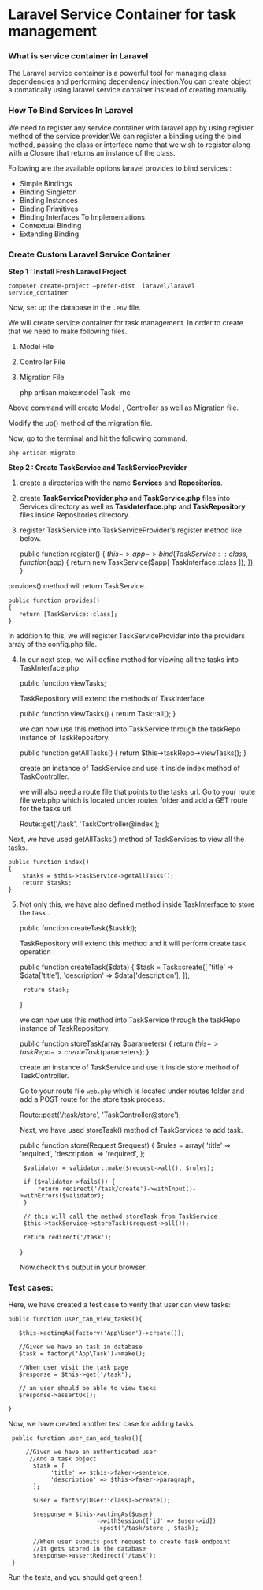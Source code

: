 # Laravel Service Container for task management

### What is service container in Laravel

The Laravel service container is a powerful tool for managing class dependencies and performing dependency injection.You can create object automatically using laravel service container instead of creating manually.

### How To Bind Services In Laravel
We need to register any service container with laravel app by using register method of the service provider.We can register a binding using the bind method, passing the class or interface name that we wish to register along with a Closure that returns an instance of the class.

Following are the available options laravel provides to bind services :

- Simple Bindings
- Binding Singleton
- Binding Instances
- Binding Primitives
- Binding Interfaces To Implementations
- Contextual Binding
- Extending Binding

### Create Custom Laravel Service Container

**Step 1 : Install Fresh Laravel Project**

    composer create-project –prefer-dist  laravel/laravel service_container

Now, set up the database in the ``.env`` file.

We will create service container for task management. In order to create that we need to make following files.

1. Model File

2. Controller File

3. Migration File       
        
            
    php artisan make:model Task -mc

Above command will create Model , Controller as well as Migration file.

Modify the up() method of the migration file.

Now, go to the terminal and hit the following command.

    php artisan migrate
  
**Step 2 : Create TaskService and TaskServiceProvider**

1. create a directories with the name **Services** and **Repositories**.
2. create **TaskServiceProvider.php** and **TaskService.php** files into Services directory as well as **TaskInterface.php** and **TaskRepository** files inside Repositories directory.
3. register TaskService into TaskServiceProvider's register method like below.


    public function register()
    {
       $this->app->bind(TaskService::class, function($app) {
                return new TaskService($app[ TaskInterface::class ]);
       });
    }
        
provides() method will return TaskService.
    
    public function provides()
    {
       return [TaskService::class];
    }
        
In addition to this, we will register TaskServiceProvider into the providers array of the config.php file.

4. In our next step, we will define method for viewing all the tasks into TaskInterface.php


     public function viewTasks;
     
   TaskRepository will extend the methods of TaskInterface
    
    public function viewTasks()
    {
       return Task::all();
    }
    
   we can now use this method into TaskService through the taskRepo instance of TaskRepository.
   
    public function getAllTasks()
    {
       return $this->taskRepo->viewTasks();
    }

   create an instance of TaskService and use it inside index method of TaskController.

   we will also need a route file that points to the tasks url. Go to your route file web.php which is located under routes folder and add a GET route for the tasks url.
    
    Route::get('/task', 'TaskController@index');

  Next, we have used getAllTasks() method of TaskServices to view all the tasks.

    public function index()
    {
        $tasks = $this->taskService->getAllTasks();
        return $tasks;
    }
        
5. Not only this, we have also defined method inside TaskInterface to store the task .

    
    public function createTask($taskId);

   TaskRepository will extend this method and it will perform create task operation .
    
    public function createTask($data)
    {
        $task = Task::create([
                'title' => $data['title'],
               'description' => $data['description'],
        ]);
           
        return $task;
    }
   
   we can now use this method into TaskService through the taskRepo instance of TaskRepository.
   
    public function storeTask(array $parameters)
    {
        return $this->taskRepo->createTask($parameters);
    }
    
   create an instance of TaskService and use it inside store method of TaskController.
   
   Go to your route file ``web.php`` which is located under routes folder and add a POST route for the store task process.
       
    Route::post('/task/store', 'TaskController@store');
   
   Next, we have used storeTask() method of TaskServices to add task.

    public function store(Request $request)
     {
         $rules = array(
            'title' => 'required',
            'description' => 'required',
         );

        $validator = validator::make($request->all(), $rules);

        if ($validator->fails()) {
            return redirect('/task/create')->withInput()->withErrors($validator);
        }
        
        // this will call the method storeTask from TaskService
        $this->taskService->storeTask($request->all());

        return redirect('/task');
    }

   Now,check this output in your browser.

### Test cases:

Here, we have created a test case to verify that user can view tasks:
        
    public function user_can_view_tasks(){
                
       $this->actingAs(factory('App\User')->create());
                
       //Given we have an task in database
       $task = factory('App\Task')->make();
        
       //When user visit the task page
       $response = $this->get('/task'); 
        
       // an user should be able to view tasks
       $response->assertOk();
        
    }
    
Now, we have created another test case for adding tasks.

     public function user_can_add_tasks(){
        
         //Given we have an authenticated user
          //And a task object
           $task = [
                'title' => $this->faker->sentence,
                'description' => $this->faker->paragraph,
           ];
        
           $user = factory(User::class)->create();
        
           $response = $this->actingAs($user)
                             ->withSession(['id' => $user->id])
                             ->post('/task/store', $task);
        
           //When user submits post request to create task endpoint
           //It gets stored in the database
           $response->assertRedirect('/task');
     }

Run the tests, and you should get green !
